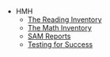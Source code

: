 - HMH
	- [The Reading Inventory](HMH/ri.md)
	- [The Math Inventory](HMH/mi.md)
	- [SAM Reports](HMH/sam.md)
	- [Testing for Success](HMH/success.md)